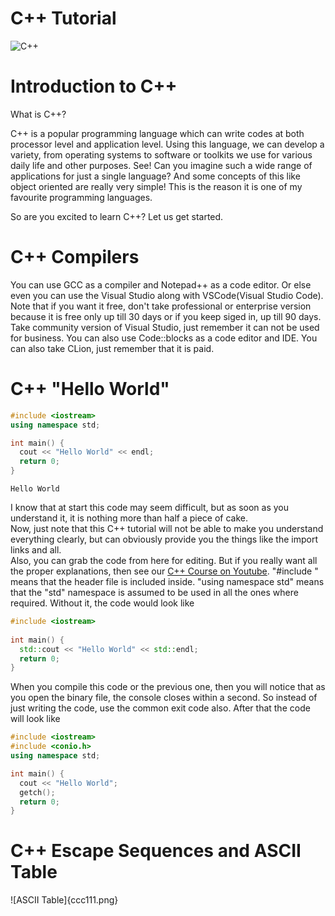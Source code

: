 # C++ Tutorial

![C++](https://upload.wikimedia.org/wikipedia/commons/1/18/ISO_C%2B%2B_Logo.svg)

# Introduction to C++

What is C++?

C++ is a popular programming language which can write codes at both processor level and application level. Using this language, we can develop a variety, from operating systems to software or toolkits we use for various daily life and other purposes. See! Can you imagine such a wide range of applications for just a single language? And some concepts of this like object oriented are really very simple! This is the reason it is one of my favourite programming languages.

So are you excited to learn C++? Let us get started.

# C++ Compilers

You can use GCC as a compiler and Notepad++ as a code editor. Or else even you can use the Visual Studio along with VSCode(Visual Studio Code). Note that if you want it free, don't take professional or enterprise version because it is free only up till 30 days or if you keep siged in, up till 90 days. Take community version of Visual Studio, just remember it can not be used for business. You can also use Code::blocks as a code editor and IDE. You can also take CLion, just remember that it is paid.

# C++ "Hello World"

```C++
#include <iostream>
using namespace std;

int main() {
  cout << "Hello World" << endl;
  return 0;
}
```
```
Hello World
```
I know that at start this code may seem difficult, but as soon as you understand it, it is nothing more than half a piece of cake.  
Now, just note that this C++ tutorial will not be able to make you understand everything clearly, but can obviously provide you the things like the import links and all.  
Also, you can grab the code from here for editing. But if you really want all the proper explanations, then see our [C++ Course on Youtube](https://www.youtube.com/playlist?list=PLmWXQgLAMBwGqz9EpLcquRsbP4wF1RwNb).
"#include <iostream>" means that the <iostream> header file is included inside.
"using namespace std" means that the "std" namespace is assumed to be used in all the ones where required. Without it, the code would look like
```C++
#include <iostream>
  
int main() {
  std::cout << "Hello World" << std::endl;
  return 0;
}
```
When you compile this code or the previous one, then you will notice that as you open the binary file, the console closes within a second. So instead of just writing the code, use the common exit code also. After that the code will look like
```C++
#include <iostream>
#include <conio.h>
using namespace std;

int main() {
  cout << "Hello World";
  getch();
  return 0;
}
```

# C++ Escape Sequences and ASCII Table
![ASCII Table]{ccc111.png}
